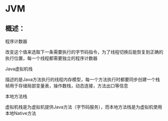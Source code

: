 # JVM

## 概述：

程序计数器

改变这个值来选取下一条需要执行的字节码指令，为了线程切换后能恢复到正确的执行位置，每一个线程都需要独立的程序计数器

Java虚拟机栈

描述的是Java方法执行的线程内存模型，每一个方法执行时都要同步创建一个栈帧用于存储局部变量表，操作数栈，动态连接，方法出口等信息

本地方法栈

虚拟机栈是为虚拟机提供Java方法（字节码服务），而本地方法栈是为虚拟机使用本地Native方法